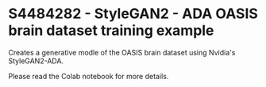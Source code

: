 # S4484282 - StyleGAN2 - ADA OASIS brain dataset training example

Creates a generative modle of the OASIS brain dataset using Nvidia's 
StyleGAN2-ADA.

Please read the Colab notebook for more details.


